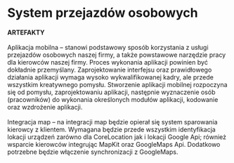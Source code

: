 # System przejazdów osobowych

**ARTEFAKTY**<br /><br />
Aplikacja mobilna – stanowi podstawowy sposób korzystania z usługi przejazdów osobowych naszej firmy, a także powstawowe narzędzie pracy dla kierowców naszej firmy. Proces wykonania aplikacji powinien być dokładnie przemyślany. Zaprojektowanie interfejsu oraz prawidłowego działania aplikacji wymaga wysoko wykwalifikowanej kadry, ale przede wszystkim kreatywnego pomysłu. Stworzenie aplikacji mobilnej rozpoczyna się od pomysłu, zaprojektowaniu aplikacji, następnie wyznaczenie osób (pracowników) do wykonania określonych modułów aplikacji, kodowanie oraz wzdrożenie aplikacji.<br /><br />
Integracja map – na integracji map będzie opierał się system sparowania kierowcy z klientem. Wymagana będzie przede wszystkim identyfikacja lokacji urządzeń zarówno dla CoreLocation jak i lokacji Google Api; również wsparcie kierowców integrując MapKit oraz GoogleMaps Api. Dodatkowo potrzebne będzie włączenie synchronizacji z GoogleMaps. 
